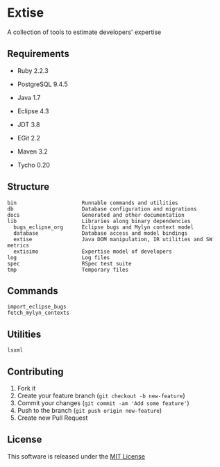 # Extise

A collection of tools to estimate developers' expertise

## Requirements

- Ruby 2.2.3
- PostgreSQL 9.4.5

- Java 1.7
- Eclipse 4.3
- JDT 3.8
- EGit 2.2
- Maven 3.2
- Tycho 0.20

## Structure

    bin                     Runnable commands and utilities
    db                      Database configuration and migrations
    docs                    Generated and other documentation
    lib                     Libraries along binary dependencies
      bugs_eclipse_org      Eclipse bugs and Mylyn context model
      database              Database access and model bindings
      extise                Java DOM manipulation, IR utilities and SW metrics
      extisimo              Expertise model of developers
    log                     Log files
    spec                    RSpec test suite
    tmp                     Temporary files

## Commands

    import_eclipse_bugs
    fetch_mylyn_contexts

## Utilities

    lsxml

## Contributing

1. Fork it
2. Create your feature branch (`git checkout -b new-feature`)
3. Commit your changes (`git commit -am 'Add some feature'`)
4. Push to the branch (`git push origin new-feature`)
5. Create new Pull Request

## License

This software is released under the [MIT License](LICENSE.md)
